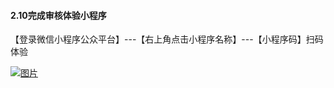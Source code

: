 #### 2.10完成审核体验小程序

【登录微信小程序公众平台】---【右上角点击小程序名称】---【小程序码】扫码体验

[![图片](http://qrs.3l7c.com/shareyou/doc/pro/6feb8257-d0e5-4d27-a43d-ca0de967ecf9.024.png "图片")](http://qrs.3l7c.com/shareyou/doc/pro/6feb8257-d0e5-4d27-a43d-ca0de967ecf9.024.png)